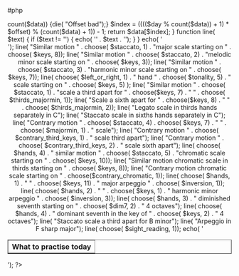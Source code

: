 #php
<?php
$keys = array("A flat",  "A", "B flat", "B", "C",
"C sharp", "D", "E flat", "E", "F",
"F sharp", "G");

$thirds_majormin = array( "major", "minor");

$left_or_right = array( "Left", "Right");

$tonality = array( "major staccato", "harmonic minor staccato", "melodic minor staccato",
"major",          "harmonic minor",          "melodic minor");

$modality = array( "major", "harmonic minor", "melodic minor",
"major", "harmonic minor", "melodic minor");

$majormin = array( "major", "harmonic minor", "major", "harmonic minor");

$contrary_third_keys = array( "C", "C minor", "G", "G minor", "D", "D minor");

$contrary_chromatic = array( "A flat", "A sharp C sharp", "C", "C", "D", "F#", "F#", "G", "E", "A");

$inversion = array( "", "first inversion", "second inversion", "", "first inversion", "second inversion");

$dim7 = array( "A", "B", "C", "C sharp");

$dom7 = array( "C", "G", "D", "C", "G", "D");

$staccato = array( "", "staccato ", "", "staccato ", "", "staccato ");

$sight_reading = array( "", "Sight reading", "", "", "Sight reading", "");

$hands = array( "Left hand", "Right hand", "Hands together", "Hands together");

$day = intval(time() / (24 * 60 * 60));

function choose( $data, $offset)
{
global $day;
if ($offset > count($data)) {die( "Offset bad");}
$index = (((($day % count($data)) + 1) * $offset) % (count($data) + 1)) - 1;
return $data[$index];
}

function line( $text) {
if ($text != '') {
echo( '<TR><TD>' . $text . '</TD></TR>');
}
}

echo( '<CENTER><TABLE BORDER="1"><TR><TH>What to practise today</TH></TR>');

line( "Similar motion " . choose( $staccato, 1) . "major scale starting on " . choose( $keys, 8));

line( "Similar motion " . choose( $staccato, 2) . "melodic minor scale starting on " . choose( $keys, 3));

line( "Similar motion " . choose( $staccato, 3) . "harmonic minor scale starting on " . choose( $keys, 7));

line( choose( $left_or_right, 1) . " hand " . choose( $tonality, 5) . " scale starting on " . choose( $keys, 5) );

line( "Similar motion " . choose( $staccato, 1) . "scale a third apart for " . choose($keys, 7) . " " . choose( $thirds_majormin, 1));

line( "Scale a sixth apart for " . choose($keys, 8) . " " . choose( $thirds_majormin, 2));

line( "Legato scale in thirds hands separately in C");

line( "Staccato scale in sixths hands separately in C");

line( "Contrary motion " . choose( $staccato, 4) . choose( $keys, 7) . " " . choose( $majormin, 1) . " scale");

line( "Contrary motion " . choose( $contrary_third_keys, 1) . " scale third apart");

line( "Contrary motion " . choose( $contrary_third_keys, 2) . " scale sixth apart");

line( choose( $hands, 4) . " similar motion " . choose( $staccato, 5) . "chromatic scale starting on " . choose( $keys, 10));

line( "Similar motion chromatic scale in thirds starting on " . choose( $keys, 8));

line( "Contrary motion chromatic scale starting on " . choose($contrary_chromatic, 1));

line( choose( $hands, 1) . " " . choose( $keys, 11) . " major arpeggio " . choose( $inversion, 1));

line( choose( $hands, 2) . " " . choose( $keys, 1) . " harmonic minor arpeggio " . choose( $inversion, 3));

line( choose( $hands, 3) . " diminished seventh starting on " . choose( $dim7, 2) . " 4 octaves");

line( choose( $hands, 4) . " dominant seventh in the key of " . choose( $keys, 2) . " 4 octaves");

line( "Staccato scale a third apart for B minor");

line( "Arpeggio in F sharp major");

line( choose( $sight_reading, 1));

echo( '</TABLE></CENTER>');
?>
